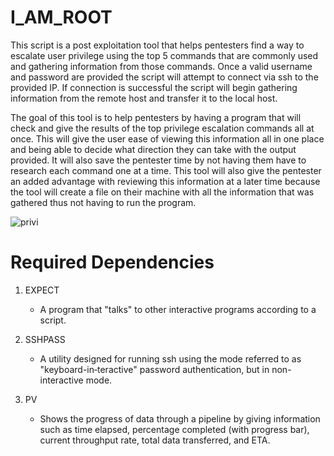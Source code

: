 # I_AM_ROOT

This script is a post exploitation tool that helps pentesters find a way to escalate user privilege using the top 5 commands that are commonly used and gathering information from those commands. Once a valid username and password are provided the script will attempt to connect via ssh to the provided IP. If connection is successful the script will begin gathering information from the remote host and transfer it to the local host.

The goal of this tool is to help pentesters by having a program that will check and give the results of the top privilege escalation commands all at once. This will give the user ease of viewing this information all in one place and being able to decide what direction they can take with the output provided. It will also save the pentester time by not having them have to research each command one at a time. This tool will also give the pentester an added advantage with reviewing this information at a later time because the tool will create a file on their machine with all the information that was gathered thus not having to run the program.

![privi](https://user-images.githubusercontent.com/73208048/115969205-b4f51900-a4f0-11eb-97e5-cd58f1d46a04.jpg)




# Required Dependencies 

1. EXPECT
    - A program that "talks" to other interactive programs according to a script.
    
2. SSHPASS
    - A utility designed for running ssh using the mode referred to as "keyboard-in‐teractive" password authentication, but in non-interactive mode.

3. PV
    - Shows the progress of data through a pipeline by giving information such as time elapsed, percentage completed (with progress bar), current throughput rate, total data transferred, and ETA.
